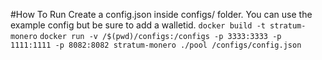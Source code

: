 #How To Run
Create a config.json inside configs/ folder. You can use the example config but be sure to add a walletid. 
`docker build -t stratum-monero`
`docker run -v /$(pwd)/configs:/configs -p 3333:3333 -p 1111:1111 -p 8082:8082 stratum-monero ./pool /configs/config.json`
